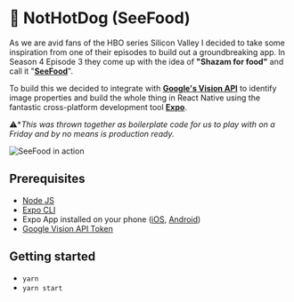 # 🌭 NotHotDog (SeeFood)

As we are avid fans of the HBO series Silicon Valley I decided to take some inspiration from one of their episodes to build out a groundbreaking app. In Season 4 Episode 3 they come up with the idea of **"Shazam for food"** and call it "**[SeeFood](https://www.youtube.com/watch?time_continue=2&v=LDQcgkDn0yU)**".

To build this we decided to integrate with **[Google's Vision API](https://cloud.google.com/vision/docs/labels)** to identify image properties and build the whole thing in React Native using the fantastic cross-platform development tool **[Expo](https://expo.io/)**.

:warning:**This was thrown together as boilerplate code for us to play with on a Friday and by no means is production ready.*


![SeeFood in action](https://github.com/GearoidCollins/NotHotDog/blob/master/assets/SeeFoodFlow.gif)


## Prerequisites

 - [Node JS](https://nodejs.org/en/)
 - [Expo CLI](https://docs.expo.io/versions/latest/workflow/expo-cli/)
 - Expo App installed on your phone ([iOS](https://apps.apple.com/us/app/expo-client/id982107779), [Android](https://play.google.com/store/apps/details?id=host.exp.exponent&hl=en))
 - [Google Vision API Token](https://cloud.google.com/vision/docs/labels)


## Getting started

 - `yarn`
 - `yarn start`
